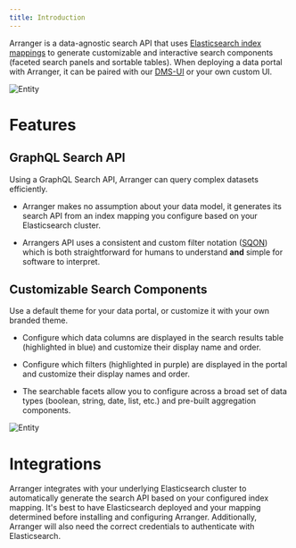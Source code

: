 ```yaml
---
title: Introduction
---
```


Arranger is a data-agnostic search API that uses [Elasticsearch index mappings](https://www.elastic.co/guide/en/elasticsearch/reference/6.4/mapping.html) to generate customizable and interactive search components (faceted search panels and sortable tables). When deploying a data portal with Arranger, it can be paired with our [DMS-UI](https://www.overture.bio/documentation/dmsui/) or your own custom UI.

![Entity](/assets/architecture.png 'Architecture')

# Features

## GraphQL Search API

Using a GraphQL Search API, Arranger can query complex datasets efficiently.

- Arranger makes no assumption about your data model, it generates its search API from an index mapping you configure based on your Elasticsearch cluster.

- Arrangers API uses a consistent and custom filter notation ([SQON](http://localhost:8000/documentation/arranger/reference/sqon/)) which is both straightforward for humans to understand **and** simple for software to interpret.

## Customizable Search Components

Use a default theme for your data portal, or customize it with your own branded theme.

- Configure which data columns are displayed in the search results table (highlighted in blue) and customize their display name and order.

- Configure which filters (highlighted in purple) are displayed in the portal and customize their display names and order.

- The searchable facets allow you to configure across a broad set of data types (boolean, string, date, list, etc.) and pre-built aggregation components.


![Entity](/assets/arrangercomponents.jpg 'Panels')

# Integrations

Arranger integrates with your underlying Elasticsearch cluster to automatically generate the search API based on your configured index mapping. It's best to have Elasticsearch deployed and your mapping determined before installing and configuring Arranger. Additionally, Arranger will also need the correct credentials to authenticate with Elasticsearch.